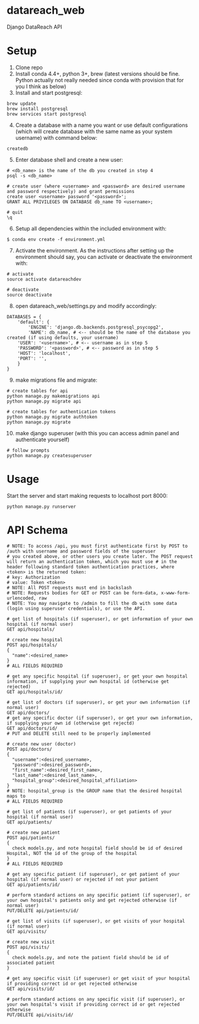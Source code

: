 # datareach_web
Django DataReach API 

# Setup
1. Clone repo
2. Install conda 4.4+, python 3+, brew (latest versions should be fine. Python actually not really needed since conda with provision that for you I think as below)
3. Install and start postgresql:
```
brew update
brew install postgresql
brew services start postgresql
```
4. Create a database with a name you want or use default configurations (which will create database with the same name as your system username) with command below:
```
createdb
```
5. Enter database shell and create a new user:
```
# <db_name> is the name of the db you created in step 4
psql -s <db_name>

# create user (where <username> and <password> are desired username and password respectively) and grant permissions
create user <username> password '<password>';
GRANT ALL PRIVILEGES ON DATABASE db_name TO <username>;

# quit
\q
```
6. Setup all dependencies within the included environment with:
```
$ conda env create -f environment.yml
```
7. Activate the environment. As the instructions after setting up the environment should say, you can activate or deactivate the environment with:
```
# activate
source activate datareachdev

# deactivate
source deactivate
```
8. open datareach_web/settings.py and modify accordingly:
```
DATABASES = {
    'default': {
        'ENGINE': 'django.db.backends.postgresql_psycopg2',
        'NAME': db_name, # <-- should be the name of the database you created (if using defaults, your username)
	'USER': '<username>', # <-- username as in step 5
	'PASSWORD': '<password>', # <-- password as in step 5
	'HOST': 'localhost',
	'PORT': '',
    }
}
```
9. make migrations file and migrate:
```
# create tables for api
python manage.py makemigrations api
python manage.py migrate api

# create tables for authentication tokens
python manage.py migrate authtoken
python manage.py migrate
```
10. make django superuser (with this you can access admin panel and authenticate yourself)
```
# follow prompts
python manage.py createsuperuser
```
# Usage
Start the server and start making requests to localhost port 8000:
```
python manage.py runserver
```

# API Schema
```
# NOTE: To access /api, you must first authenticate first by POST to /auth with username and password fields of the superuser 
# you created above, or other users you create later. The POST request will return an authentication token, which you must use # in the header following standard token authentication practices, where <token> is the returned token:
# key: Authorization
# value: Token <token>
# NOTE: All POST requests must end in backslash
# NOTE: Requests bodies for GET or POST can be form-data, x-www-form-urlencoded, raw
# NOTE: You may navigate to /admin to fill the db with some data (login using superuser credentials), or use the API.

# get list of hospitals (if superuser), or get information of your own hospital (if normal user)
GET api/hospitals/

# create new hospital
POST api/hospitals/
{
  "name":<desired_name>
}
# ALL FIELDS REQUIRED

# get any specific hospital (if superuser), or get your own hospital information, if supplying your own hospital id (otherwise get rejected)
GET api/hospitals/id/

# get list of doctors (if superuser), or get your own information (if normal user)
GET api/doctors/
# get any specific doctor (if superuser), or get your own information, if supplying your own id (otherwise get rejectd)
GET api/doctors/id/
# PUT and DELETE still need to be properly implemented

# create new user (doctor)
POST api/doctors/
{
  "username":<desired_username>,
  "password":<desired_password>,
  "first_name":<desired_first_name>,
  "last_name":<desired_last_name>,
  "hospital_group":<desired_hospital_affiliation>
}
# NOTE: hospital_group is the GROUP name that the desired hospital maps to
# ALL FIELDS REQUIRED

# get list of patients (if superuser), or get patients of your hospital (if normal user)
GET api/patients/

# create new patient 
POST api/patients/
{
  check models.py, and note hospital field should be id of desired Hospital, NOT the id of the group of the hospital
}
# ALL FIELDS REQUIRED

# get any specific patient (if superuser), or get patient of your hospital (if normal user) or rejected if not your patient
GET api/patients/id/

# perform standard actions on any specific patient (if superuser), or your own hospital's patients only and get rejected otherwise (if normal user)
PUT/DELETE api/patients/id/

# get list of visits (if superuser), or get visits of your hospital (if normal user)
GET api/visits/

# create new visit
POST api/visits/
{
  check models.py, and note the patient field should be id of associated patient
}

# get any specific visit (if superuser) or get visit of your hospital if providing correct id or get rejected otherwise
GET api/visits/id/

# perform standard actions on any specific visit (if superuser), or your own hospital's visit if providing correct id or get rejected otherwise
PUT/DELETE api/visits/id/
```

